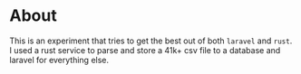 # About

This is an experiment that tries to get the best out of both `laravel` and `rust`. I used a rust service to parse and store a 41k+ csv file to a database and laravel for everything else.
